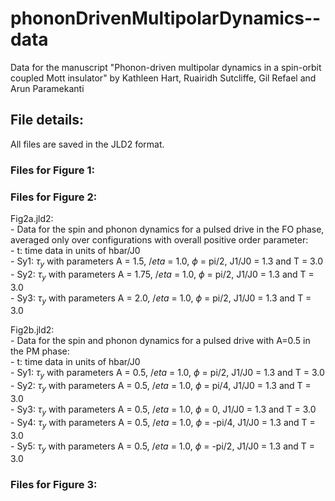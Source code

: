 # phononDrivenMultipolarDynamics--data
Data for the manuscript "Phonon-driven multipolar dynamics in a spin-orbit coupled Mott insulator"
by Kathleen Hart, Ruairidh Sutcliffe, Gil Refael and Arun Paramekanti

## File details:
All files are saved in the JLD2 format.

### Files for Figure 1:

### Files for Figure 2:
Fig2a.jld2:<br />
    - Data for the spin and phonon dynamics for a pulsed drive in the FO phase, averaged only over configurations with overall positive order parameter:<br />
    - t: time data in units of hbar/J0<br />
    - Sy1: $\tau_y$ with parameters A = 1.5, $/eta$ = 1.0, $\phi$ = pi/2, J1/J0 = 1.3 and T = 3.0<br />
    - Sy2: $\tau_y$ with parameters A = 1.75, $/eta$ = 1.0, $\phi$ = pi/2, J1/J0 = 1.3 and T = 3.0<br />
    - Sy3: $\tau_y$ with parameters A = 2.0, $/eta$ = 1.0, $\phi$ = pi/2, J1/J0 = 1.3 and T = 3.0<br />

Fig2b.jld2:<br />
    - Data for the spin and phonon dynamics for a pulsed drive with A=0.5 in the PM phase:<br />
    - t: time data in units of hbar/J0<br />
    - Sy1: $\tau_y$ with parameters A = 0.5, $/eta$ = 1.0, $\phi$ = pi/2, J1/J0 = 1.3 and T = 3.0<br />
    - Sy2: $\tau_y$ with parameters A = 0.5, $/eta$ = 1.0, $\phi$ = pi/4, J1/J0 = 1.3 and T = 3.0<br />
    - Sy3: $\tau_y$ with parameters A = 0.5, $/eta$ = 1.0, $\phi$ = 0, J1/J0 = 1.3 and T = 3.0<br />
    - Sy4: $\tau_y$ with parameters A = 0.5, $/eta$ = 1.0, $\phi$ = -pi/4, J1/J0 = 1.3 and T = 3.0<br />
    - Sy5: $\tau_y$ with parameters A = 0.5, $/eta$ = 1.0, $\phi$ = -pi/2, J1/J0 = 1.3 and T = 3.0<br />

### Files for Figure 3:
